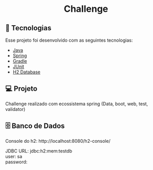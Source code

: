 <h1 align="center">
  Challenge
</h1>


## 🚀 Tecnologias

Esse projeto foi desenvolvido com as seguintes tecnologias:

- [Java](https://www.java.com/pt-BR/)
- [Spring](https://spring.io/)
- [Gradle](https://gradle.org/)
- [JUnit](https://junit.org/)
- [H2 Database](https://www.h2database.com/html/main.html)

## 💻 Projeto
 
Challenge realizado com ecossistema spring (Data, boot, web, test, validator)

## 🗄 Banco de Dados

Console do h2:
http://localhost:8080/h2-console/

JDBC URL: jdbc:h2:mem:testdb  
user: sa   
password: 



